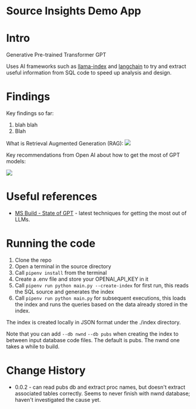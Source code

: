 # Source Insights Demo App

# Intro


Generative Pre-trained Transformer GPT

Uses AI frameworks such as [llama-index](https://gpt-index.readthedocs.io/en/latest/guides/primer/usage_pattern.html) and [langchain](https://python.langchain.com/) to try and extract useful information from SQL code to speed up analysis and design.

# Findings

Key findings so far:

1. blah blah
2. Blah

What is Retrieval Augmented Generation (RAG):
![](images/images/Overview_retrieval_augmented_generation.png)

Key recommendations from Open AI about how to get the most of GPT models:

![](images/images/images/AI_recommendations.png)

# Useful references

* [MS Build - State of GPT](https://www.youtube.com/watch?v=bZQun8Y4L2A) - latest techniques for getting the most out of LLMs.


# Running the code

1. Clone the repo
2. Open a terminal in the source directory
3. Call `pipenv install` from the terminal
3. Create a .env file and store your OPENAI_API_KEY in it
4. Call `pipenv run python main.py --create-index` for first run, this reads the SQL source and generates the index
5. Call `pipenv run python main.py` for subsequent executions, this loads the index and runs the queries based on the data already stored in the index.

The index is created locally in JSON format under the ./index directory.

Note that you can add `--db nwnd` `--db pubs` when creating the index to between input database code files.  The default is pubs.  The nwnd one takes a while to build.

# Change History

* 0.0.2 - can read pubs db and extract proc names, but doesn't extract associated tables correctly.  Seems to never finish with nwnd database; haven't investigated the cause yet.
